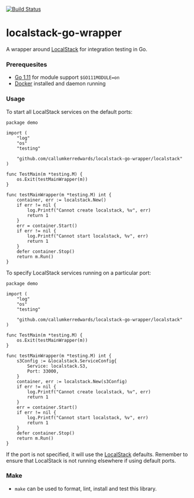 [![Build Status](https://travis-ci.org/CallumKerrEdwards/localstack-go-wrapper.svg?branch=master)](https://travis-ci.org/CallumKerrEdwards/localstack-go-wrapper)

# localstack-go-wrapper
A wrapper around [LocalStack](https://github.com/localstack/localstack) for integration testing in Go.

### Prerequesites

- [Go 1.11](https://golang.org/doc/go1.11) for module support `$GO111MODULE=on`
- [Docker](https://www.docker.com) installed and daemon running

### Usage

To start all LocalStack services on the default ports:
```
package demo

import (
    "log"
    "os"
    "testing"

    "github.com/callumkerredwards/localstack-go-wrapper/localstack"
)

func TestMain(m *testing.M) {
    os.Exit(testMainWrapper(m))
}

func testMainWrapper(m *testing.M) int {
    container, err := localstack.New()
    if err != nil {
        log.Printf("Cannot create localstack, %v", err)
        return 1
    }
    err = container.Start()
    if err != nil {
        log.Printf("Cannot start localstack, %v", err)
        return 1
    }
    defer container.Stop()
    return m.Run()
}
```

To specify LocalStack services running on a particular port:
```
package demo

import (
    "log"
    "os"
    "testing"

    "github.com/callumkerredwards/localstack-go-wrapper/localstack"
)

func TestMain(m *testing.M) {
    os.Exit(testMainWrapper(m))
}

func testMainWrapper(m *testing.M) int {
    s3Config := &localstack.ServiceConfig{
        Service: localstack.S3,
        Port: 33000,
    }
    container, err := localstack.New(s3Config)
    if err != nil {
        log.Printf("Cannot create localstack, %v", err)
        return 1
    }
    err = container.Start()
    if err != nil {
        log.Printf("Cannot start localstack, %v", err)
        return 1
    }
    defer container.Stop()
    return m.Run()
}
```

If the port is not specified, it will use the [LocalStack](https://github.com/localstack/localstack) 
defaults. Remember to ensure that LocalStack is not running elsewhere if using default ports.

### Make

- `make` can be used to format, lint, install and test this library.
